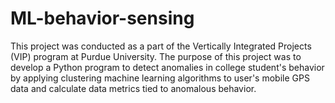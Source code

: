 # ML-behavior-sensing
This project was conducted as a part of the Vertically Integrated Projects (VIP) program at Purdue University. The purpose of this project was to develop a Python program to detect anomalies in college student's behavior by applying clustering machine learning algorithms to user's mobile GPS data and calculate data metrics tied to anomalous behavior.
